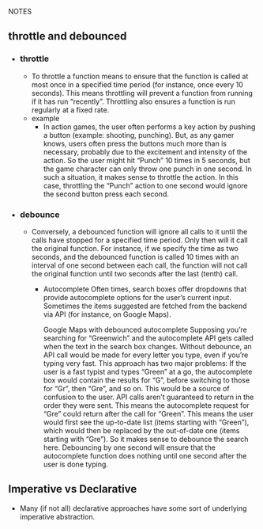 NOTES

## throttle and debounced

 - ### throttle
   - To throttle a function means to ensure that the function is called at most once in a specified time period (for instance, once every 10 seconds). This means throttling will prevent a function from running if it has run “recently”. Throttling also ensures a function is run regularly at a fixed rate.
   - example
        - In action games, the user often performs a key action by pushing a button (example: shooting, punching). But, as any gamer knows, users often press the buttons much more than is necessary, probably due to the excitement and intensity of the action. So the user might hit “Punch” 10 times in 5 seconds, but the game character can only throw one punch in one second. In such a situation, it makes sense to throttle the action. In this case, throttling the “Punch” action to one second would ignore the second button press each second.
- ### debounce
  - Conversely, a debounced function will ignore all calls to it until the calls have stopped for a specified time period. Only then will it call the original function. For instance, if we specify the time as two seconds, and the debounced function is called 10 times with an interval of one second between each call, the function will not call the original function until two seconds after the last (tenth) call.
    - Autocomplete
       Often times, search boxes offer dropdowns that provide autocomplete options for the user’s current input. Sometimes the items suggested are fetched from the backend via API (for instance, on Google Maps).

      Google Maps with debounced autocomplete
        Supposing you’re searching for “Greenwich” and the autocomplete API gets called when the text in the search box changes. Without debounce, an API call would be made for every letter you type, even if you’re typing very fast.
        This approach has two major problems:
        If the user is a fast typist and types “Green” at a go, the autocomplete box would contain the results for “G”, before switching to those for “Gr”, then “Gre”, and so on. This would be a source of confusion to the user.
        API calls aren’t guaranteed to return in the order they were sent. This means the autocomplete request for “Gre” could return after the call for “Green”. This means the user would first see the up-to-date list (items starting with “Green”), which would then be replaced by the out-of-date one (items starting with “Gre”).
        So it makes sense to debounce the search here. Debouncing by one second will ensure that the autocomplete function does nothing until one second after the user is done typing.

## Imperative vs Declarative
 - Many (if not all) declarative approaches have some sort of underlying imperative abstraction.